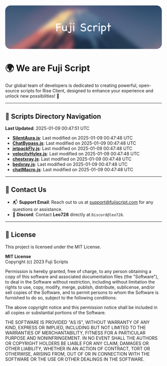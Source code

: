 ![Banner](.github/b.webp)

# 🌍 **We are Fuji Script**

Our global team of developers is dedicated to creating powerful, open-source scripts for Rise Client, designed to enhance your experience and unlock new possibilities! 🌟

---
<!-- SCRIPTS_NAVIGATION_START -->
## 📂 **Scripts Directory Navigation**

**Last Updated**: 2025-01-09 00:47:51 UTC

- **[SilentAura.js](scripts/SilentAura.js)**: Last modified on 2025-01-09 00:47:48 UTC
- **[ChatBypass.js](scripts/ChatBypass.js)**: Last modified on 2025-01-09 00:47:48 UTC
- **[jetpackFly.js](scripts/jetpackFly.js)**: Last modified on 2025-01-09 00:47:48 UTC
- **[velocityHylex.js](scripts/velocityHylex.js)**: Last modified on 2025-01-09 00:47:48 UTC
- **[chestxray.js](scripts/chestxray.js)**: Last modified on 2025-01-09 00:47:48 UTC
- **[bedxray.js](scripts/bedxray.js)**: Last modified on 2025-01-09 00:47:48 UTC
- **[chatMacro.js](scripts/chatMacro.js)**: Last modified on 2025-01-09 00:47:48 UTC

<!-- SCRIPTS_NAVIGATION_END -->

---

## 💬 **Contact Us**  
- 📬 **Support Email**: Reach out to us at [support@fujiscript.com](mailto:support@fujiscript.com) for any questions or assistance.  
- 💬 **Discord**: Contact **Leo728** directly at `Discord@leo728`.

---

## 📜 **License**

This project is licensed under the MIT License.  

**MIT License**  
Copyright (c) 2023 Fuji Scripts  

Permission is hereby granted, free of charge, to any person obtaining a copy of this software and associated documentation files (the "Software"), to deal in the Software without restriction, including without limitation the rights to use, copy, modify, merge, publish, distribute, sublicense, and/or sell copies of the Software, and to permit persons to whom the Software is furnished to do so, subject to the following conditions:  

The above copyright notice and this permission notice shall be included in all copies or substantial portions of the Software.  

THE SOFTWARE IS PROVIDED "AS IS", WITHOUT WARRANTY OF ANY KIND, EXPRESS OR IMPLIED, INCLUDING BUT NOT LIMITED TO THE WARRANTIES OF MERCHANTABILITY, FITNESS FOR A PARTICULAR PURPOSE AND NONINFRINGEMENT. IN NO EVENT SHALL THE AUTHORS OR COPYRIGHT HOLDERS BE LIABLE FOR ANY CLAIM, DAMAGES OR OTHER LIABILITY, WHETHER IN AN ACTION OF CONTRACT, TORT OR OTHERWISE, ARISING FROM, OUT OF OR IN CONNECTION WITH THE SOFTWARE OR THE USE OR OTHER DEALINGS IN THE SOFTWARE.  
